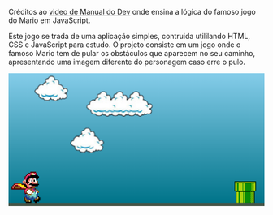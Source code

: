 Créditos ao [video de Manual do Dev](https://youtu.be/r9buAwVBDhA) onde ensina a lógica do famoso jogo do Mario em JavaScript.

Este jogo se trada de uma aplicação simples, contruida utililando HTML, CSS e JavaScript para estudo. O projeto consiste em um jogo onde o famoso Mario tem de pular os obstáculos que aparecem no seu caminho, apresentando uma imagem diferente do personagem caso erre o pulo.

![Print](print.png)